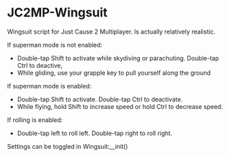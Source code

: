 # JC2MP-Wingsuit
Wingsuit script for Just Cause 2 Multiplayer. Is actually relatively realistic.

If superman mode is not enabled:
- Double-tap Shift to activate while skydiving or parachuting. Double-tap Ctrl to deactive,
- While gliding, use your grapple key to pull yourself along the ground

If superman mode is enabled:
- Double-tap Shift to activate. Double-tap Ctrl to deactivate.
- While flying, hold Shift to increase speed or hold Ctrl to decrease speed.

If rolling is enabled:
- Double-tap left to roll left. Double-tap right to roll right.
 
Settings can be toggled in Wingsuit:__init()
